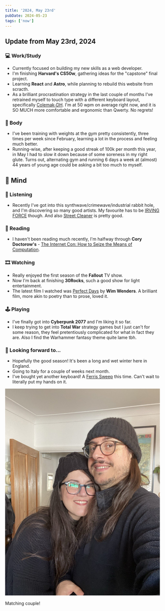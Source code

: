 ```yaml
---
title: '2024, May 23rd'
pubDate: 2024-05-23
tags: ['now']
---
```


## Update from May 23rd, 2024

### 💻 Work/Study

- Currently focused on building my new skills as a web developer.
- I'm finishing **Harvard's CS50w**, gathering ideas for the "capstone" final project.
- Learning **React** and **Astro**, while planning to rebuild this website from scracth.
- As a brilliant procrastination strategy in the last couple of months I've retrained myself to touch type with a different keyboard layout, specifically [Colemak-DH](https://colemakmods.github.io/mod-dh/). I'm at 50 wpm on average right now, and it is SO MUCH more comfortable and ergonomic than Qwerty. No regrets!

### 💪 Body

- I've been training with weights at the gym pretty consistently, three times per week since February, learning a lot in the process and feeling much better.
- Running-wise, after keeping a good streak of 100k per month this year, in May I had to slow it down because of some soreness in my right glute. Turns out, alternating gym and running 6 days a week at (almost) 44 years of young age could be asking a bit too much to myself.

## 🧠 Mind

### 🎵 Listening

- Recently I've got into this synthwave/crimewave/industrial rabbit hole, and I'm discovering so many good artists. My favourite has to be [IRVING FORCE](https://irvingforce.bandcamp.com/album/deep-clean-subdivision) though. And also [Street Cleaner](https://streetcleaner.bandcamp.com) is pretty good.

### 📖 Reading

- I haven't been reading much recently, I'm halfway through **Cory Doctorow's** - [The Internet Con: How to Seize the Means of Computation](https://www.goodreads.com/book/show/120806182-the-internet-con).

### 🎞️ Watching

- Really enjoyed the first season of the **Fallout** TV show.
- Now I'm back at finishing **30Rocks**, such a good show for light entertainment.
- The latest film I watched was [Perfect Days](https://www.themoviedb.org/movie/976893-perfect-days) by **Wim Wenders**. A brilliant film, more akin to poetry than to prose, loved it.

### 🕹️ Playing

- I've finally got into **Cyberpunk 2077** and I'm liking it so far.
- I keep trying to get into **Total War** strategy games but I just can't for some reason, they feel pretentiously complicated for what in fact they are. Also I find the Warhammer fantasy theme quite lame tbh.

### 🔭 Looking forward to...

- Hopefully the good season! It's been a long and wet winter here in England.
- Going to Italy for a couple of weeks next month.
- I've bought yet another keyboard! A [Ferris Sweep](https://github.com/davidphilipbarr/Sweep) this time. Can't wait to literally put my hands on it.

![me and Flavia](./_images/2024-05-23-now/photo_2024-05-24_18-14-44.jpg)

<figcaption>Matching couple!</figcaption>
